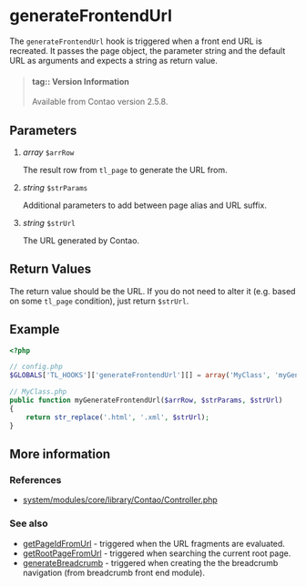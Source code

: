 # generateFrontendUrl

The `generateFrontendUrl` hook is triggered when a front end URL is recreated.
It passes the page object, the parameter string and the default URL as
arguments and expects a string as return value.

> #### tag:: Version Information 
> Available from Contao version 2.5.8.


## Parameters

1. *array* `$arrRow`

    The result row from `tl_page` to generate the URL from.

2. *string* `$strParams`

    Additional parameters to add between page alias and URL suffix.

3. *string* `$strUrl`

    The URL generated by Contao.


## Return Values

The return value should be the URL. If you do not need to alter it (e.g. based
on some `tl_page` condition), just return `$strUrl`.


## Example

```php
<?php

// config.php
$GLOBALS['TL_HOOKS']['generateFrontendUrl'][] = array('MyClass', 'myGenerateFrontendUrl');

// MyClass.php
public function myGenerateFrontendUrl($arrRow, $strParams, $strUrl)
{
    return str_replace('.html', '.xml', $strUrl);
}
```


## More information


### References

- [system/modules/core/library/Contao/Controller.php](https://github.com/contao/core/blob/3.5.0/system/modules/core/library/Contao/Controller.php#L1141-L1147)


### See also

- [getPageIdFromUrl](getPageIdFromUrl.md) - triggered when the URL fragments are evaluated.
- [getRootPageFromUrl](getRootPageFromUrl.md) - triggered when searching the current root page.
- [generateBreadcrumb](generateBreadcrumb.md) - triggered when creating the the breadcrumb navigation (from breadcrumb front end module).
